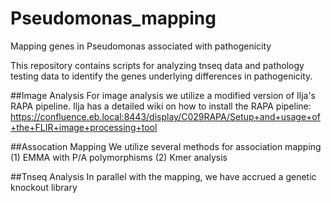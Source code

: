 # Pseudomonas_mapping
Mapping genes in Pseudomonas associated with pathogenicity

This repository contains scripts for analyzing tnseq data and pathology testing data to identify the genes underlying differences in pathogenicity.

##Image Analysis
For image analysis we utilize a modified version of Ilja's RAPA pipeline. Ilja has a detailed wiki on how to install the RAPA pipeline:
https://confluence.eb.local:8443/display/C029RAPA/Setup+and+usage+of+the+FLIR+image+processing+tool

##Assocation Mapping
We utilize several methods for association mapping
(1) EMMA with P/A polymorphisms
(2) Kmer analysis

##Tnseq Analysis
In parallel with the mapping, we have accrued a genetic knockout library
